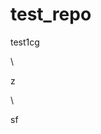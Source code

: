 # test_repo
test1cg












\




z





\
































sf




















































































